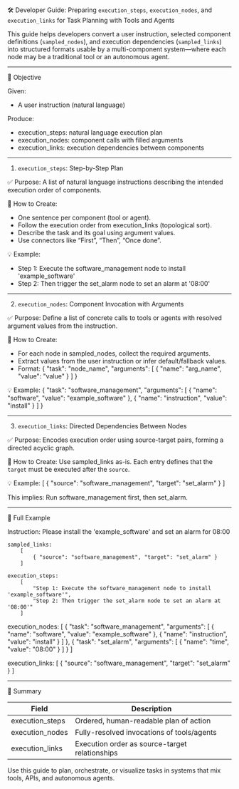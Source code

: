 🛠 Developer Guide: Preparing `execution_steps`, `execution_nodes`, and `execution_links` for Task Planning with Tools and Agents

This guide helps developers convert a user instruction, selected component definitions (`sampled_nodes`), and execution dependencies (`sampled_links`)
into structured formats usable by a multi-component system—where each node may be a traditional tool or an autonomous agent.

---

🎯 Objective

Given:
- A user instruction (natural language)

Produce:
- execution_steps: natural language execution plan
- execution_nodes: component calls with filled arguments
- execution_links: execution dependencies between components

---

1. `execution_steps`: Step-by-Step Plan

✅ Purpose:
A list of natural language instructions describing the intended execution order of components.

🧠 How to Create:
- One sentence per component (tool or agent).
- Follow the execution order from execution_links (topological sort).
- Describe the task and its goal using argument values.
- Use connectors like “First”, “Then”, “Once done”.

💡 Example:
- Step 1: Execute the software_management node to install 'example_software'
- Step 2: Then trigger the set_alarm node to set an alarm at '08:00'

---

2. `execution_nodes`: Component Invocation with Arguments

✅ Purpose:
Define a list of concrete calls to tools or agents with resolved argument values from the instruction.

🧠 How to Create:
- For each node in sampled_nodes, collect the required arguments.
- Extract values from the user instruction or infer default/fallback values.
- Format:
    {
        "task": "node_name",
        "arguments": [
            { "name": "arg_name", "value": "value" }
        ]
    }

💡 Example:
    {
        "task": "software_management",
        "arguments": [
            { "name": "software", "value": "example_software" },
            { "name": "instruction", "value": "install" }
        ]
    }

---

3. `execution_links`: Directed Dependencies Between Nodes

✅ Purpose:
Encodes execution order using source-target pairs, forming a directed acyclic graph.

🧠 How to Create:
Use sampled_links as-is. Each entry defines that the `target` must be executed after the `source`.

💡 Example:
    [
        { "source": "software_management", "target": "set_alarm" }
    ]

This implies: Run software_management first, then set_alarm.

---

🔁 Full Example

Instruction:
    Please install the 'example_software' and set an alarm for 08:00


```
sampled_links:
    [
        { "source": "software_management", "target": "set_alarm" }
    ]
```

```
execution_steps:
    [
        "Step 1: Execute the software_management node to install 'example_software'",
        "Step 2: Then trigger the set_alarm node to set an alarm at '08:00'"
    ]
```

execution_nodes:
    [
        {
            "task": "software_management",
            "arguments": [
                { "name": "software", "value": "example_software" },
                { "name": "instruction", "value": "install" }
            ]
        },
        {
            "task": "set_alarm",
            "arguments": [
                { "name": "time", "value": "08:00" }
            ]
        }
    ]

execution_links:
    [
        { "source": "software_management", "target": "set_alarm" }
    ]

---

🧠 Summary

| Field             | Description                                  |
|-------------------|----------------------------------------------|
| execution_steps   | Ordered, human-readable plan of action       |
| execution_nodes   | Fully-resolved invocations of tools/agents   |
| execution_links   | Execution order as source-target relationships |

Use this guide to plan, orchestrate, or visualize tasks in systems that mix tools, APIs, and autonomous agents.

